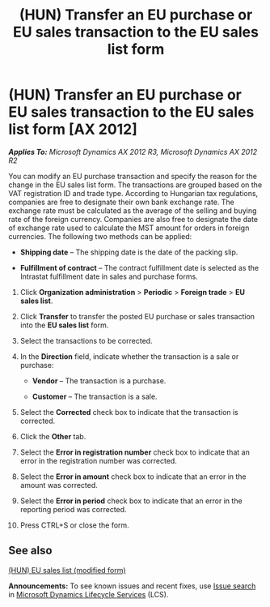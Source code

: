 ﻿---
title: (HUN) Transfer an EU purchase or EU sales transaction to the EU sales list form
TOCTitle: (HUN) Transfer an EU purchase or EU sales transaction to the EU sales list form
ms:assetid: 81fe7963-42d1-45b2-8b53-27739cc0436a
ms:mtpsurl: https://technet.microsoft.com/en-us/library/JJ664322(v=AX.60)
ms:contentKeyID: 49385411
ms.date: 04/18/2014
mtps_version: v=AX.60
---

# (HUN) Transfer an EU purchase or EU sales transaction to the EU sales list form [AX 2012]


_**Applies To:** Microsoft Dynamics AX 2012 R3, Microsoft Dynamics AX 2012 R2_

You can modify an EU purchase transaction and specify the reason for the change in the EU sales list form. The transactions are grouped based on the VAT registration ID and trade type. According to Hungarian tax regulations, companies are free to designate their own bank exchange rate. The exchange rate must be calculated as the average of the selling and buying rate of the foreign currency. Companies are also free to designate the date of exchange rate used to calculate the MST amount for orders in foreign currencies. The following two methods can be applied:

  - **Shipping date** – The shipping date is the date of the packing slip.

  - **Fulfillment of contract** – The contract fulfillment date is selected as the Intrastat fulfillment date in sales and purchase forms.

<!-- end list -->

1.  Click **Organization administration** \> **Periodic** \> **Foreign trade** \> **EU sales list**.

2.  Click **Transfer** to transfer the posted EU purchase or sales transaction into the **EU sales list** form.

3.  Select the transactions to be corrected.

4.  In the **Direction** field, indicate whether the transaction is a sale or purchase:
    
      - **Vendor** – The transaction is a purchase.
    
      - **Customer** – The transaction is a sale.

5.  Select the **Corrected** check box to indicate that the transaction is corrected.

6.  Click the **Other** tab.

7.  Select the **Error in registration number** check box to indicate that an error in the registration number was corrected.

8.  Select the **Error in amount** check box to indicate that an error in the amount was corrected.

9.  Select the **Error in period** check box to indicate that an error in the reporting period was corrected.

10. Press CTRL+S or close the form.

## See also

[(HUN) EU sales list (modified form)](https://technet.microsoft.com/en-us/library/jj664282\(v=ax.60\))

  
**Announcements:** To see known issues and recent fixes, use [Issue search](http://go.microsoft.com/fwlink/?linkid=389258) in [Microsoft Dynamics Lifecycle Services](http://go.microsoft.com/fwlink/?linkid=306505) (LCS).

